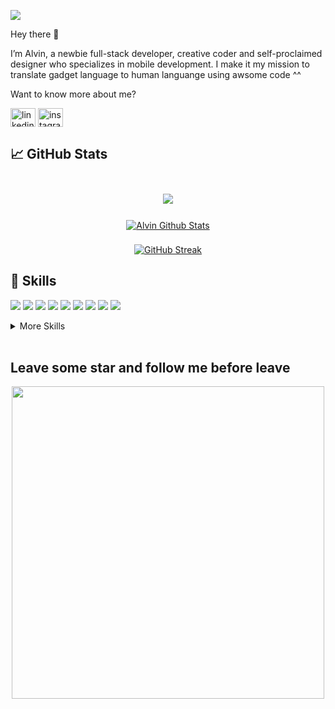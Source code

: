 ![](https://komarev.com/ghpvc/?username=alvinzf)

Hey there 👋

I’m Alvin, a newbie full-stack developer, creative coder and self-proclaimed designer who specializes in mobile development. I make it my mission to translate gadget language to human languange using awsome code ^^

Want to know more about me? 

<a href="https://linkedin.com/in/alvinzf" target="blank"><img align="center" src="https://raw.githubusercontent.com/rahuldkjain/github-profile-readme-generator/master/src/images/icons/Social/linked-in-alt.svg" alt="linkedin-alvinzf" height="30" width="40" /></a>
<a href="https://instagram.com/alvinzulham" target="blank"><img align="center" src="https://raw.githubusercontent.com/rahuldkjain/github-profile-readme-generator/master/src/images/icons/Social/instagram.svg" alt="instagram-alvinzulham" height="30" width="40" /></a>


## &#x1f4c8; GitHub Stats

<br>
<div align=center>
<a href="https://github.com/alvinzf">
  <img align="center" style="margin:0.5rem" src="https://github-readme-stats.vercel.app/api/top-langs/?username=alvinzf&hide=html,css&title_color=e3be7a&text_color=c9cacc&icon_color=4AB197&bg_color=1d2125" />
</a>
  <div style="margin-bottom : 10px"></div>
<a href="https://github.com/alvinzf">
  <img align="center" style="margin:0.5rem" src="https://github-readme-stats.vercel.app/api?username=alvinzf&show_icons=true&line_height=27&count_private=true&title_color=e3be7a&text_color=c9cacc&icon_color=4AB097&bg_color=1d2125" alt="Alvin Github Stats" />
</a>

[![GitHub Streak](http://github-readme-streak-stats.herokuapp.com?user=alvinzf&theme=onedark_duo&date_format=M%20j%5B%2C%20Y%5D)](https://git.io/streak-stats)
</div>

## 💼 Skills

![](https://img.shields.io/badge/Code-Flutter-informational?style=flat&logo=flutter&logoColor=white&color=4AB197)
![](https://img.shields.io/badge/Code-Dart-informational?style=flat&logo=dart&logoColor=white&color=4AB197)
![](https://img.shields.io/badge/Code-Laravel-informational?style=flat&logo=laravel&logoColor=white&color=4AB197)
![](https://img.shields.io/badge/Code-PHP-informational?style=flat&logo=php&logoColor=white&color=4AB197)
![](https://img.shields.io/badge/Code-Java-informational?style=flat&logo=Java&logoColor=white&color=4AB197)
![](https://img.shields.io/badge/Code-MySQL-informational?style=flat&logo=MySQL&logoColor=white&color=4AB197)
![](https://img.shields.io/badge/Tools-Firebase-informational?style=flat&logo=firebase&logoColor=white&color=4AB197)
![](https://img.shields.io/badge/Tools-Heroku-informational?style=flat&logo=heroku&logoColor=white&color=4AB197)
![](https://img.shields.io/badge/Tools-Docker-informational?style=flat&logo=docker&logoColor=white&color=4AB197)

<details>
<summary>More Skills</summary>
<br>

![](https://img.shields.io/badge/Style-CSS-informational?style=flat&logo=css3&logoColor=white&color=4AB197)
![](https://img.shields.io/badge/Style-Tailwind-informational?style=flat&logo=Tailwind-CSS&logoColor=white&color=4AB197)
![](https://img.shields.io/badge/Tools-Bootstrap-informational?style=flat&logo=Bootstrap&logoColor=white&color=4AB197)

<br>

![](https://img.shields.io/badge/Tools-Linux-informational?style=flat&logo=ubuntu&logoColor=white&color=4AB197)
![](https://img.shields.io/badge/Tools-NPM-informational?style=flat&logo=npm&logoColor=white&color=4AB197)
![](https://img.shields.io/badge/Tools-GitHub-informational?style=flat&logo=GitHub&logoColor=white&color=4AB197)

<br>
  
![](https://img.shields.io/badge/Design-Adobe%20Photoshop-informational?style=flat&logo=Adobe-Photoshop&logoColor=white&color=4AB197)
![](https://img.shields.io/badge/Design-Adobe%20Premiere%20Pro-informational?style=flat&logo=Adobe%20Premiere%20Pro&logoColor=white&color=4AB197)
![](https://img.shields.io/badge/Design-AdobeXD-informational?style=flat&logo=Adobe-XD&logoColor=white&color=4AB197)
![](https://img.shields.io/badge/Design-Figma-informational?style=flat&logo=Figma&logoColor=white&color=4AB197)


</details>

<br>

## Leave some star and follow me before leave
<div align=center>
<img src="https://c.tenor.com/_juJD5UIUGIAAAAC/steins-gate-mayuri.gif" width="500">
</div>
